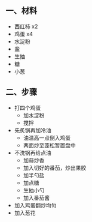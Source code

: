 ## 一、材料

- 西红柿 x2
- 鸡蛋 x4
- 水淀粉
- 盐
- 生抽
- 糖
- 小葱

## 二、步骤

- 打四个鸡蛋
  - 加水淀粉
  - 搅拌
- 先炙锅再加冷油
  - 油温高一点倒入鸡蛋
  - 两面炒至蓬松暂置盘中
- 不洗锅再给点油
  - 加蒜炒香
  - 加入切好的番茄，炒出果胶
  - 加半勺盐
  - 加点糖
  - 生抽小勺
  - 加入番茄酱
- 加入鸡蛋翻炒均匀
- 加入葱花


